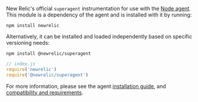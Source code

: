 New Relic's official `superagent` instrumentation for use with the
[Node agent](https://github.com/newrelic/node-newrelic). This module is a
dependency of the agent and is installed with it by running:

```
npm install newrelic
```

Alternatively, it can be installed and loaded independently based on specific
versioning needs:

```
npm install @newrelic/superagent
```

```js
// index.js
require('newrelic')
require('@newrelic/superagent')
```

For more information, please see the agent
[installation guide](https://docs.newrelic.com/docs/agents/nodejs-agent/installation-configuration/install-nodejs-agent),
and [compatibility and requirements](https://docs.newrelic.com/docs/agents/nodejs-agent/getting-started/compatibility-requirements-nodejs-agent).
